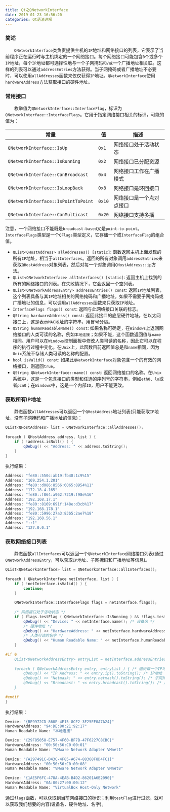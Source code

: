 ```yaml
---
title: Qt之QNetworkInterface
date: 2019-01-23 16:56:20
categories: Qt语法详解
---
```

### 简述

&emsp;&emsp;`QNetworkInterface`类负责提供主机的`IP`地址和网络接口的列表，它表示了当前程序正在运行时与主机绑定的一个网络接口。每个网络接口可能包含`0`个或多个`IP`地址，每个`IP`地址都可选择性地与一个子网掩码`和/或`一个广播地址相关联。这样的列表可以通过`addressEntries`方法获得。当子网掩码或者广播地址不必要时，可以使用`allAddresses`函数来仅仅获得`IP`地址。`QNetworkInterface`使用`hardwareAddress`方法获取接口的硬件地址。

### 常用接口

&emsp;&emsp;枚举值为`QNetworkInterface::InterfaceFlag`，标识为`QNetworkInterface::InterfaceFlags`。它用于指定网络接口相关的标识，可能的值为：

常量                               | 值      | 描述
-----------------------------------|--------|---------
`QNetworkInterface::IsUp`          | `0x1`  | 网络接口处于活动状态
`QNetworkInterface::IsRunning`     | `0x2`  | 网络接口已分配资源
`QNetworkInterface::CanBroadcast`  | `0x4`  | 网络接口工作在广播模式
`QNetworkInterface::IsLoopBack`    | `0x8`  | 网络接口是环回接口
`QNetworkInterface::IsPointToPoint`| `0x10` | 网络接口是一个点对点接口
`QNetworkInterface::CanMulticast`  | `0x20` | 网络接口支持多播

注意，一个网络接口不能既是`broadcast-based`又是`point-to-point`。`InterfaceFlags`类型是一个`QFlags`类型定义，它存储一个或`InterfaceFlag`的组合值。

- `QList<QHostAddress> allAddresses() [static]`: 函数返回主机上面发现的所有`IP`地址，相当于`allInterfaces`。返回的所有对象调用`addressEntries`来获取`QHostAddress`对象列表，然后对每一个对象调用`QHostAddress::ip`方法。
- `QList<QNetworkInterface> allInterfaces() [static]`: 返回主机上找到的所有的网络接口的列表。在失败情况下，它会返回一个空列表。
- `QList<QNetworkAddressEntry> addressEntries() const`: 返回`IP`地址列表，这个列表具备与其`IP`地址相关的网络掩码和广播地址。如果不需要子网掩码或广播地址的信息，可以调用`allAddresses`函数来只获取`IP`地址。
- `InterfaceFlags flags() const`: 返回与此网络接口关联的标志。
- `QString hardwareAddress() const`: 返回此接口的底层硬件地址。在以太网接口上，这是表示`MAC`地址的字符串，用冒号分隔。
- `QString humanReadableName() const`: 如果名称可确定，在`Windows`上返回网络接口的人类可读的名称，例如`本地连接`；如果不能，这个函数返回值与`name`相同。用户可以在`Windows`控制面板中修改人类可读的名称，因此它可以在程序的执行过程中变化。在`Unix`上，此函数目前返回值总是和`name`相同，因为`Unix`系统不存储人类可读的名称的配置。
- `bool isValid() const`: 如果此`QNetworkInterface`对象包含一个的有效的网络接口，则返回`true`。
- `QString QNetworkInterface::name() const`: 返回网络接口的名称。在`Unix`系统中，这是一个包含接口的类型和任选的序列号的字符串，例如`eth0`、`lo`或者`pcn0`；在`Windows`中，这是一个内部`ID`，用户不能更改。

### 获取所有IP地址

&emsp;&emsp;静态函数`allAddresses`可以返回一个`QHostAddress`地址列表(只能获取`IP`地址，没有子网掩码和广播地址的信息)：

``` cpp
QList<QHostAddress> list = QNetworkInterface::allAddresses();
​
foreach ( QHostAddress address, list ) {
    if ( !address.isNull() ) {
        qDebug() << "Address: " << address.toString();
    }
}
```

执行结果：

``` cpp
Address: "fe80::550c:ab19:fb48:1c9%15"
Address: "169.254.1.201"
Address: "fe80::d086:8566:6065:8954%11"
Address: "172.18.4.165"
Address: "fe80::f864:a962:7219:f98e%16"
Address: "192.168.17.1"
Address: "fe80::8169:691f:148e:d3cb%17"
Address: "192.168.178.1"
Address: "fe80::5996:27a3:83b5:2ae7%18"
Address: "192.168.56.1"
Address: "::1"
Address: "127.0.0.1"
```

### 获取网络接口列表

&emsp;&emsp;静态函数`allInterfaces`可以返回一个`QNetworkInterface`网络接口列表(通过`QNetworkAddressEntry`，可以获取`IP`地址、子网掩码和广播地址等信息)。

``` cpp
QList<QNetworkInterface> list = QNetworkInterface::allInterfaces();
​
foreach ( QNetworkInterface netInterface, list ) {
    if ( !netInterface.isValid() ) {
        continue;
    }
​
    QNetworkInterface::InterfaceFlags flags = netInterface.flags();
​
    /* 网络接口处于活动状态 */
    if ( flags.testFlag ( QNetworkInterface::IsRunning ) && !flags.testFlag ( QNetworkInterface::IsLoopBack ) ) {
        qDebug() << "Device: " << netInterface.name(); /* 设备名 */
        /* 硬件地址 */
        qDebug() << "HardwareAddress: " << netInterface.hardwareAddress();
        /* 人类可读的名字 */
        qDebug() << "Human Readable Name: " << netInterface.humanReadableName();
    }
​
#if 0
    QList<QNetworkAddressEntry> entryList = netInterface.addressEntries();
​
    foreach ( QNetworkAddressEntry entry, entryList ) { /* 遍历每一个IP地址 */
        qDebug() << "IP Address: " << entry.ip().toString(); /* IP地址 */
        qDebug() << "Netmask: " << entry.netmask().toString(); /* 子网掩码 */
        qDebug() << "Broadcast: " << entry.broadcast().toString(); /* 广播地址 */
    }
​
#endif
}
```

执行结果：

``` cpp
Device: "{BE9972CD-860E-4E15-8CE2-3F25EF0A7A24}"
HardwareAddress: "94:DE:80:21:92:17"
Human Readable Name: "本地连接"

Device: "{29F85058-E757-4F60-BF7B-47F6227C8CBC}"
HardwareAddress: "00:50:56:C0:00:01"
Human Readable Name: "VMware Network Adapter VMnet1"
​
Device: "{A297491C-D43C-4F85-A674-88368F8D4FC1}"
HardwareAddress: "00:50:56:C0:00:08"
Human Readable Name: "VMware Network Adapter VMnet8"
​
Device: "{1AE5F6FC-478A-4EAB-B4D2-86201A6B2090}"
HardwareAddress: "0A:00:27:00:00:12"
Human Readable Name: "VirtualBox Host-Only Network"
```

通过`flags`函数，可以获取到当前网络接口的标识；利用`testFlag`进行过滤，就可以获取我们想要的内容(设备名、硬件地址、名字)。